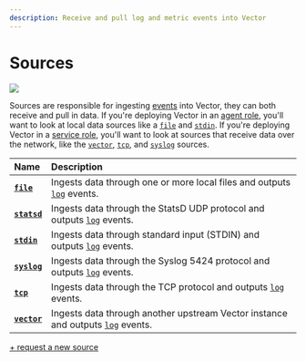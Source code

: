 ```yaml
---
description: Receive and pull log and metric events into Vector
---
```


<!--
     THIS FILE IS AUTOOGENERATED!

     To make changes please edit the template located at:

     scripts/generate/templates/docs/usage/configuration/sources/README.md.erb
-->

# Sources

![][images.sources]

Sources are responsible for ingesting [events][docs.event] into Vector, they can
both receive and pull in data. If you're deploying Vector in an [agent
role][docs.agent_role], you'll want to look at local data sources like a
[`file`][docs.file_source] and [`stdin`][docs.stdin_source]. If you're deploying
Vector in a [service role][docs.service_role], you'll want to look at sources
that receive data over the network, like the [`vector`][docs.vector_source],
[`tcp`][docs.tcp_source], and [`syslog`][docs.syslog_source] sources.

| Name  | Description |
|:------|:------------|
| [**`file`**][docs.file_source] | Ingests data through one or more local files and outputs [`log`][docs.log_event] events. |
| [**`statsd`**][docs.statsd_source] | Ingests data through the StatsD UDP protocol and outputs [`log`][docs.log_event] events. |
| [**`stdin`**][docs.stdin_source] | Ingests data through standard input (STDIN) and outputs [`log`][docs.log_event] events. |
| [**`syslog`**][docs.syslog_source] | Ingests data through the Syslog 5424 protocol and outputs [`log`][docs.log_event] events. |
| [**`tcp`**][docs.tcp_source] | Ingests data through the TCP protocol and outputs [`log`][docs.log_event] events. |
| [**`vector`**][docs.vector_source] | Ingests data through another upstream Vector instance and outputs [`log`][docs.log_event] events. |

[+ request a new source][url.new_source]


[docs.agent_role]: ../../../setup/deployment/roles/agent.md
[docs.event]: ../../../about/data-model.md#event
[docs.file_source]: ../../../usage/configuration/sources/file.md
[docs.log_event]: ../../../about/data-model.md#log
[docs.service_role]: ../../../setup/deployment/roles/service.md
[docs.statsd_source]: ../../../usage/configuration/sources/statsd.md
[docs.stdin_source]: ../../../usage/configuration/sources/stdin.md
[docs.syslog_source]: ../../../usage/configuration/sources/syslog.md
[docs.tcp_source]: ../../../usage/configuration/sources/tcp.md
[docs.vector_source]: ../../../usage/configuration/sources/vector.md
[images.sources]: ../../../assets/sources.svg
[url.new_source]: https://github.com/timberio/vector/issues/new?labels=Type%3A+New+Feature
